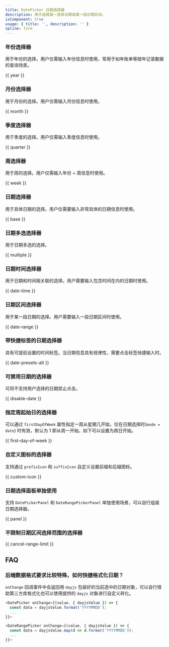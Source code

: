 ```yaml
---
title: DatePicker 日期选择器
description: 用于选择某一具体日期或某一段日期区间。
isComponent: true
usage: { title: '', description: '' }
spline: form
---
```


### 年份选择器

用于年份的选择。用户仅需输入年份信息时使用，常用于如年账单等按年记录数据的查询场景。

{{ year }}

### 月份选择器

用于月份的选择。用户仅需输入月份信息时使用。

{{ month }}

### 季度选择器

用于季度的选择。用户仅需输入季度信息时使用。

{{ quarter }}

### 周选择器

用于周的选择。用户仅需输入年份 + 周信息时使用。

{{ week }}

### 日期选择器

用于具体日期的选择。用户仅需要输入非常具体的日期信息时使用。

{{ base }}

### 日期多选选择器

用于日期多选的选择。

{{ multiple }}

### 日期时间选择器

用于日期和时间相关联的选择。用户需要输入包含时间在内的日期时使用。

{{ date-time }}

### 日期区间选择器

用于某一段日期的选择。用户需要输入一段日期区间时使用。

{{ date-range }}

### 带快捷标签的日期选择器

具有可提前设置的时间标签。当日期信息具有规律性，需要点击标签快捷输入时。

{{ date-presets-alt }}

### 可禁用日期的选择器

可将不支持用户选择的日期禁止点击。

{{ disable-date }}
### 指定周起始日的选择器

可以通过 `firstDayOfWeek` 属性指定一周从星期几开始，仅在日期选择时(`mode = date`) 时有效，默认为 1 即从周一开始，如下可以设置为周日开始。

{{ first-day-of-week }}

### 自定义图标的选择器

支持通过 `prefixIcon` 和 `suffixIcon` 自定义设置前缀和后缀图标。

{{ custom-icon }}

### 日期选择面板单独使用

支持 `DatePickerPanel` 和 `DateRangePickerPanel` 单独使用场景，可以自行组装日期选择器。

{{ panel }}

### 不限制日期区间选择范围的选择器

{{ cancel-range-limit }}

## FAQ

### 后端数据格式要求比较特殊，如何快捷格式化日期？

`onChange` 回调事件中会返回用 `dayjs` 包装好的当前选中的日期对象，可以自行借助第三方库格式化也可以使用提供的 `dayjs` 对象进行自定义转化。

```js
<DatePicker onChange={(value, { dayjsValue }) => {
  const data = dayjsValue.format('YYYYMMDD');
  ...
}}>

<DateRangePicker onChange={(value, { dayjsValue }) => {
  const data = dayjsValue.map(d => d.format('YYYYMMDD'));
  ...
}}>
```
